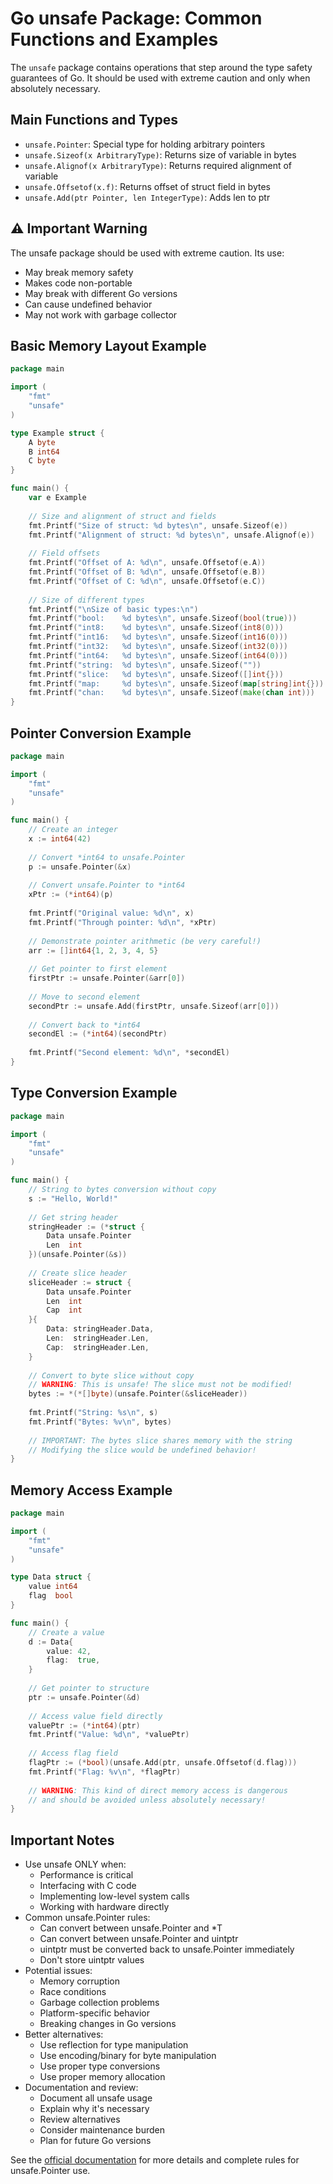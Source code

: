 # Go unsafe Package: Common Functions and Examples

The `unsafe` package contains operations that step around the type safety guarantees of Go. It should be used with extreme caution and only when absolutely necessary.

## Main Functions and Types
- `unsafe.Pointer`: Special type for holding arbitrary pointers
- `unsafe.Sizeof(x ArbitraryType)`: Returns size of variable in bytes
- `unsafe.Alignof(x ArbitraryType)`: Returns required alignment of variable
- `unsafe.Offsetof(x.f)`: Returns offset of struct field in bytes
- `unsafe.Add(ptr Pointer, len IntegerType)`: Adds len to ptr

## ⚠️ Important Warning
The unsafe package should be used with extreme caution. Its use:
- May break memory safety
- Makes code non-portable
- May break with different Go versions
- Can cause undefined behavior
- May not work with garbage collector

## Basic Memory Layout Example
```go
package main

import (
    "fmt"
    "unsafe"
)

type Example struct {
    A byte
    B int64
    C byte
}

func main() {
    var e Example
    
    // Size and alignment of struct and fields
    fmt.Printf("Size of struct: %d bytes\n", unsafe.Sizeof(e))
    fmt.Printf("Alignment of struct: %d bytes\n", unsafe.Alignof(e))
    
    // Field offsets
    fmt.Printf("Offset of A: %d\n", unsafe.Offsetof(e.A))
    fmt.Printf("Offset of B: %d\n", unsafe.Offsetof(e.B))
    fmt.Printf("Offset of C: %d\n", unsafe.Offsetof(e.C))
    
    // Size of different types
    fmt.Printf("\nSize of basic types:\n")
    fmt.Printf("bool:    %d bytes\n", unsafe.Sizeof(bool(true)))
    fmt.Printf("int8:    %d bytes\n", unsafe.Sizeof(int8(0)))
    fmt.Printf("int16:   %d bytes\n", unsafe.Sizeof(int16(0)))
    fmt.Printf("int32:   %d bytes\n", unsafe.Sizeof(int32(0)))
    fmt.Printf("int64:   %d bytes\n", unsafe.Sizeof(int64(0)))
    fmt.Printf("string:  %d bytes\n", unsafe.Sizeof(""))
    fmt.Printf("slice:   %d bytes\n", unsafe.Sizeof([]int{}))
    fmt.Printf("map:     %d bytes\n", unsafe.Sizeof(map[string]int{}))
    fmt.Printf("chan:    %d bytes\n", unsafe.Sizeof(make(chan int)))
}
```

## Pointer Conversion Example
```go
package main

import (
    "fmt"
    "unsafe"
)

func main() {
    // Create an integer
    x := int64(42)
    
    // Convert *int64 to unsafe.Pointer
    p := unsafe.Pointer(&x)
    
    // Convert unsafe.Pointer to *int64
    xPtr := (*int64)(p)
    
    fmt.Printf("Original value: %d\n", x)
    fmt.Printf("Through pointer: %d\n", *xPtr)
    
    // Demonstrate pointer arithmetic (be very careful!)
    arr := []int64{1, 2, 3, 4, 5}
    
    // Get pointer to first element
    firstPtr := unsafe.Pointer(&arr[0])
    
    // Move to second element
    secondPtr := unsafe.Add(firstPtr, unsafe.Sizeof(arr[0]))
    
    // Convert back to *int64
    secondEl := (*int64)(secondPtr)
    
    fmt.Printf("Second element: %d\n", *secondEl)
}
```

## Type Conversion Example
```go
package main

import (
    "fmt"
    "unsafe"
)

func main() {
    // String to bytes conversion without copy
    s := "Hello, World!"
    
    // Get string header
    stringHeader := (*struct {
        Data unsafe.Pointer
        Len  int
    })(unsafe.Pointer(&s))
    
    // Create slice header
    sliceHeader := struct {
        Data unsafe.Pointer
        Len  int
        Cap  int
    }{
        Data: stringHeader.Data,
        Len:  stringHeader.Len,
        Cap:  stringHeader.Len,
    }
    
    // Convert to byte slice without copy
    // WARNING: This is unsafe! The slice must not be modified!
    bytes := *(*[]byte)(unsafe.Pointer(&sliceHeader))
    
    fmt.Printf("String: %s\n", s)
    fmt.Printf("Bytes: %v\n", bytes)
    
    // IMPORTANT: The bytes slice shares memory with the string
    // Modifying the slice would be undefined behavior!
}
```

## Memory Access Example
```go
package main

import (
    "fmt"
    "unsafe"
)

type Data struct {
    value int64
    flag  bool
}

func main() {
    // Create a value
    d := Data{
        value: 42,
        flag:  true,
    }
    
    // Get pointer to structure
    ptr := unsafe.Pointer(&d)
    
    // Access value field directly
    valuePtr := (*int64)(ptr)
    fmt.Printf("Value: %d\n", *valuePtr)
    
    // Access flag field
    flagPtr := (*bool)(unsafe.Add(ptr, unsafe.Offsetof(d.flag)))
    fmt.Printf("Flag: %v\n", *flagPtr)
    
    // WARNING: This kind of direct memory access is dangerous
    // and should be avoided unless absolutely necessary!
}
```

## Important Notes
- Use unsafe ONLY when:
  - Performance is critical
  - Interfacing with C code
  - Implementing low-level system calls
  - Working with hardware directly
- Common unsafe.Pointer rules:
  - Can convert between unsafe.Pointer and *T
  - Can convert between unsafe.Pointer and uintptr
  - uintptr must be converted back to unsafe.Pointer immediately
  - Don't store uintptr values
- Potential issues:
  - Memory corruption
  - Race conditions
  - Garbage collection problems
  - Platform-specific behavior
  - Breaking changes in Go versions
- Better alternatives:
  - Use reflection for type manipulation
  - Use encoding/binary for byte manipulation
  - Use proper type conversions
  - Use proper memory allocation
- Documentation and review:
  - Document all unsafe usage
  - Explain why it's necessary
  - Review alternatives
  - Consider maintenance burden
  - Plan for future Go versions

See the [official documentation](https://pkg.go.dev/unsafe) for more details and complete rules for unsafe.Pointer use.
